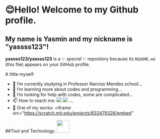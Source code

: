  # 😊Hello! Welcome to my Github profile.
## My name is Yasmin and my nickname is "yassss123"!
**yassss123/yassss123** is a ✨ _special_ ✨ repository because its `README.md` (this file) appears on your GitHub profile.

A little myself:

- 🔭 I’m currently studying in Professor Narciso Mendes school...
- 🌱 I’m  learning more about codes and programming...
- 🤔 I’m looking for help with codes, some are complicated...
- 📫 How to reach me: <a href="https://instagram.com/yas_eidel" target="_blank"><img loading="lazy" src="https://img.shields.io/badge/-Instagram-%23E4405F?style=for-the-badge&logo=instagram&logoColor=white" target="_blank"></a> 
<a href = "mailto:goncalvesyasmin770@gamil.com"><img loading="lazy" src="https://img.shields.io/badge/Gmail-D14836?style=for-the-badge&logo=gmail&logoColor=white" target="_blank"></a> ...
- 👷 One of my works: <iframe src="https://scratch.mit.edu/projects/832479326/embed" 

##Tool and Technology:
<img loading="lazy" src="https://cdn.jsdelivr.net/gh/devicons/devicon/icons/git/git-original.svg" width="40" height="40"/> 

